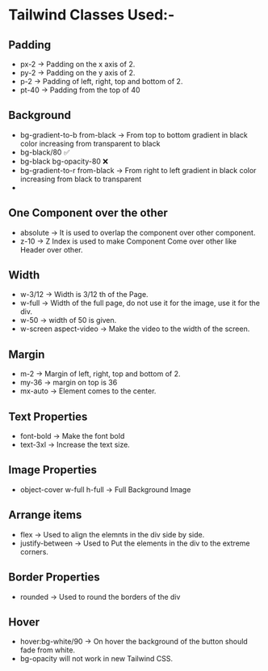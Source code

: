 # Tailwind Classes Used:-
## Padding
- px-2 -> Padding on the x axis of 2.
- py-2 -> Padding on the y axis of 2.
- p-2 -> Padding of left, right, top and bottom of 2.
- pt-40 -> Padding from the top of 40

## Background
- bg-gradient-to-b from-black -> From top to bottom gradient in black color increasing from transparent to black
- bg-black/80 ✅
- bg-black bg-opacity-80 ❌
- bg-gradient-to-r from-black -> From right to left gradient in black color increasing from black to transparent
- 

## One Component over the other
- absolute -> It is used to overlap the component over other component.
- z-10 -> Z Index is used to make Component Come over other like Header over other.

## Width
- w-3/12 -> Width is 3/12 th of the Page.
- w-full -> Width of the full page, do not use it for the image, use it for the div.
- w-50 -> width of 50 is given.
- w-screen aspect-video -> Make the video to the width of the screen.

## Margin
- m-2 -> Margin of left, right, top and bottom of 2.
- my-36 -> margin on top is 36
- mx-auto -> Element comes to the center.

## Text Properties
- font-bold -> Make the font bold
- text-3xl -> Increase the text size.

## Image Properties
- object-cover w-full h-full -> Full Background Image

## Arrange items
- flex -> Used to align the elemnts in the div side by side.
- justify-between -> Used to Put the elements in the div to the extreme corners.

## Border Properties
- rounded -> Used to round the borders of the div

## Hover 
- hover:bg-white/90 -> On hover the background of the button should fade from white.
- bg-opacity will not work in new Tailwind CSS.